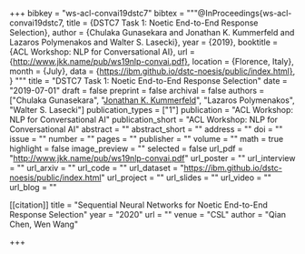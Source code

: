 +++
bibkey = "ws-acl-convai19dstc7"
bibtex = """@InProceedings{ws-acl-convai19dstc7,
  title     = {DSTC7 Task 1: Noetic End-to-End Response Selection},
  author    = {Chulaka Gunasekara and Jonathan K. Kummerfeld and Lazaros Polymenakos and Walter S. Lasecki},
  year      = {2019},
  booktitle = {ACL Workshop: NLP for Conversational AI},
  url       = {http://www.jkk.name/pub/ws19nlp-convai.pdf},
  location  = {Florence, Italy},
  month     = {July},
  data      = {https://ibm.github.io/dstc-noesis/public/index.html},
}
"""
title = "DSTC7 Task 1: Noetic End-to-End Response Selection"
date = "2019-07-01"
draft = false
preprint = false
archival = false
authors = ["Chulaka Gunasekara", "<span style='text-decoration:underline;'>Jonathan K. Kummerfeld</span>", "Lazaros Polymenakos", "Walter S. Lasecki"]
publication_types = ["1"]
publication = "ACL Workshop: NLP for Conversational AI"
publication_short = "ACL Workshop: NLP for Conversational AI"
abstract = ""
abstract_short = ""
address = ""
doi = ""
issue = ""
number = ""
pages = ""
publisher = ""
volume = ""
math = true
highlight = false
image_preview = ""
selected = false
url_pdf = "http://www.jkk.name/pub/ws19nlp-convai.pdf"
url_poster = ""
url_interview = ""
url_arxiv = ""
url_code = ""
url_dataset = "https://ibm.github.io/dstc-noesis/public/index.html"
url_project = ""
url_slides = ""
url_video = ""
url_blog = ""

[[citation]]
title = "Sequential Neural Networks for Noetic End-to-End Response Selection"
year = "2020"
url = ""
venue = "CSL"
author = "Qian Chen, Wen Wang"


+++